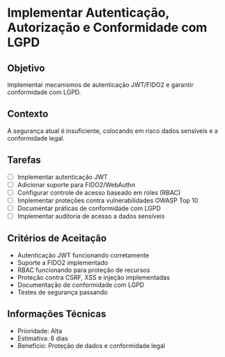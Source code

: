 # Implementar Autenticação, Autorização e Conformidade com LGPD

## Objetivo

Implementar mecanismos de autenticação JWT/FIDO2 e garantir conformidade com LGPD.

## Contexto

A segurança atual é insuficiente, colocando em risco dados sensíveis e a conformidade legal.

## Tarefas

- [ ] Implementar autenticação JWT
- [ ] Adicionar suporte para FIDO2/WebAuthn
- [ ] Configurar controle de acesso baseado em roles (RBAC)
- [ ] Implementar proteções contra vulnerabilidades OWASP Top 10
- [ ] Documentar práticas de conformidade com LGPD
- [ ] Implementar auditoria de acesso a dados sensíveis

## Critérios de Aceitação

- Autenticação JWT funcionando corretamente
- Suporte a FIDO2 implementado
- RBAC funcionando para proteção de recursos
- Proteção contra CSRF, XSS e injeção implementadas
- Documentação de conformidade com LGPD
- Testes de segurança passando

## Informações Técnicas

- Prioridade: Alta
- Estimativa: 6 dias
- Benefício: Proteção de dados e conformidade legal
